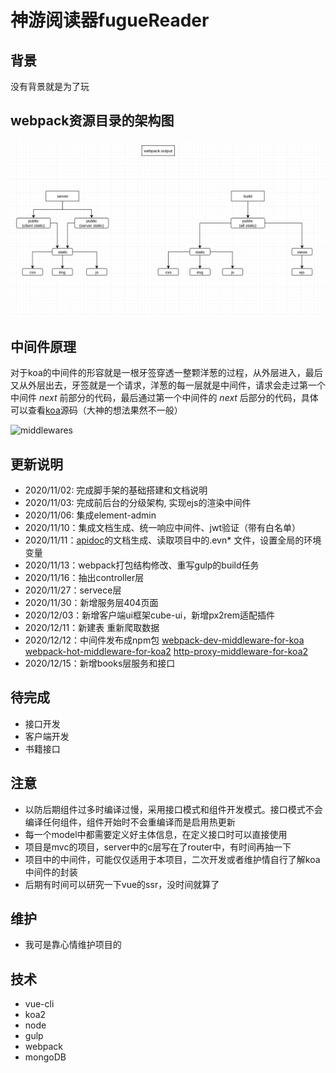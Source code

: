 # 神游阅读器fugueReader

## 背景
没有背景就是为了玩
  
## webpack资源目录的架构图
![webpack.process](./static/images/webpack.process.png)

## 中间件原理
对于koa的中间件的形容就是一根牙签穿透一整颗洋葱的过程，从外层进入，最后又从外层出去，牙签就是一个请求，洋葱的每一层就是中间件，请求会走过第一个中间件
_next_
前部分的代码，最后通过第一个中间件的
_next_
后部分的代码，具体可以查看[koa](https://github.com/koajs/koa/tree/master/lib)源码（大神的想法果然不一般）

![middlewares](https://upload-images.jianshu.io/upload_images/14483412-c9ceba932764191f?imageMogr2/auto-orient/strip|imageView2/2/format/webp)

## 更新说明
* 2020/11/02: 完成脚手架的基础搭建和文档说明
* 2020/11/03: 完成前后台的分级架构, 实现ejs的渲染中间件
* 2020/11/06: 集成element-admin
* 2020/11/10：集成文档生成、统一响应中间件、jwt验证（带有白名单）
* 2020/11/11：[apidoc](https://apidocjs.com/)的文档生成、读取项目中的.evn* 文件，设置全局的环境变量
* 2020/11/13：webpack打包结构修改、重写gulp的build任务
* 2020/11/16：抽出controller层
* 2020/11/27：servece层
* 2020/11/30：新增服务层404页面
* 2020/12/03：新增客户端ui框架cube-ui，新增px2rem适配插件
* 2020/12/11：新建表 重新爬取数据
* 2020/12/12：中间件发布成npm包
[webpack-dev-middleware-for-koa](https://github.com/tnnevol/webpack-dev-middleware-for-koa2)
[webpack-hot-middleware-for-koa2](https://github.com/tnnevol/webpack-hot-middleware-for-koa2)
[http-proxy-middleware-for-koa2](https://github.com/tnnevol/http-proxy-middleware-for-koa2)
* 2020/12/15：新增books层服务和接口


## 待完成
* 接口开发
* 客户端开发
* 书籍接口

## 注意
* 以防后期组件过多时编译过慢，采用接口模式和组件开发模式。接口模式不会编译任何组件，组件开始时不会重编译而是启用热更新
* 每一个model中都需要定义好主体信息，在定义接口时可以直接使用
* 项目是mvc的项目，server中的c层写在了router中，有时间再抽一下
* 项目中的中间件，可能仅仅适用于本项目，二次开发或者维护情自行了解koa中间件的封装
* 后期有时间可以研究一下vue的ssr，没时间就算了

## 维护
* 我可是靠心情维护项目的
  
## 技术
* vue-cli
* koa2
* node
* gulp
* webpack
* mongoDB